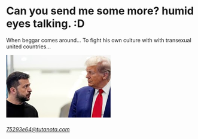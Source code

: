 # Can you send me some more? humid eyes talking. :D

When beggar comes around... To fight his own culture with with transexual united countries...

![beggar](img/trump_zelinsky.jpg)

###### 75293e64@tutanota.com

